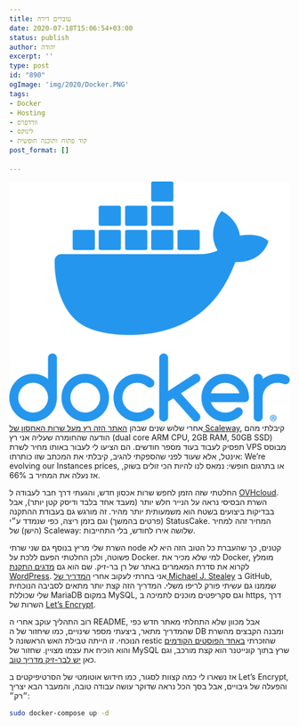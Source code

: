 ```yaml
---
title: עוברים דירה
date: 2020-07-18T15:06:54+03:00
status: publish
author: יהודה
excerpt: ''
type: post
id: "890"
ogImage: 'img/2020/Docker.PNG'
tags:
- Docker
- Hosting
- וורדפרס
- לינוקס
- קוד פתוח ותוכנה חופשית
post_format: []

---
```

![Docker](/img/2020/Docker.PNG)
אחרי שלוש שנים שבהן [האתר הזה רץ מעל שרות האחסון של Scaleway](https://yehudab.com/blog/2017/06/yet-another-blog-upgrade/), קיבלתי מהם הודעה שהחומרה שעליה אני רץ (dual core ARM CPU, 2GB RAM, 50GB SSD) תפסיק לעבוד בעוד מספר חודשים. הם הציעו לי לעבור באותו מחיר לשרת VPS מבוסס אינטל, אלא שעוד לפני שהספקתי להגיב, קיבלתי את המכתב שזו כותרתו: We’re evolving our Instances prices, או בתרגום חופשי: נמאס לנו להיות הכי זולים בשוק, אז נעלה את המחיר ב 66%.


החלטתי שזה הזמן לחפש שרות אכסון חדש, והגעתי דרך חבר לעבודה ל [OVHcloud](https://www.ovh.ie/). השרת הבסיסי נראה על הנייר חלש יותר (מעבד אחד בלבד ודיסק קטן יותר), אבל בבדיקות ביצועים בשטח הוא משמעותית יותר מהיר. זה מורגש גם בעבודת ההתקנה (פרטים בהמשך) וגם בזמן ריצה, כפי שנמדד ע״י StatusCake. המחיר זהה למחיר (הישן) של Scaleway: שלושה אירו לחודש, בלי התחייבות.

השרת שלי מריץ בנוסף גם שני שרתי node קטנים, כך שהעברת כל הטוב הזה היא לא פשוטה, ולכן החלטתי הפעם ללכת על Docker. למי שלא מכיר את Docker, מומלץ לקרוא את סדרת המאמרים באתר של רן בר-זיק. שם הוא גם [מדגים התקנת WordPress](https://internet-israel.com/%D7%9E%D7%93%D7%A8%D7%99%D7%9B%D7%99%D7%9D/docker/%D7%95%D7%95%D7%A8%D7%93%D7%A4%D7%A8%D7%A1-%D7%A2%D7%9C-docker/). אני בחרתי לעקוב אחרי [המדריך של Michael J. Stealey](https://github.com/mjstealey/wordpress-nginx-docker) ב GitHub, שממנו גם עשיתי פורק לריפו משלי. המדריך הזה קצת יותר מתאים לסביבה הנוכחית שלי שכוללת MariaDB במקום MySQL, וגם סקריפטים מוכנים לתמיכה ב https, דרך השרות של [Let’s Encrypt](https://letsencrypt.org/).

רוב התהליך עוקב אחרי ה README, אבל מכוון שלא התחלתי מאתר חדש כפי שהמדריך מתאר, ביצעתי מספר שינויים, כמו שיחזור של ה DB ומבנה הקבצים מהשרת הנוכחי. זו הייתה טבילת האש הראשונה ל restic שהזכרתי [באחד הפוסטים הקודמים](https://yehudab.com/blog/2020/03/php-7-4/) והוא הוכיח את עצמו מצויין. שחזור של MySQL שרץ בתוך קונייטנר הוא קצת מורכב, וגם כאן [יש לבר-זיק מדריך טוב](https://internet-israel.com/%D7%9E%D7%93%D7%A8%D7%99%D7%9B%D7%99%D7%9D/docker/%D7%93%D7%95%D7%A7%D7%A8-%D7%9B%D7%A0%D7%99%D7%A1%D7%94-%D7%9C%D7%AA%D7%95%D7%9A-%D7%A7%D7%95%D7%A0%D7%98%D7%99%D7%99%D7%A0%D7%A8-%D7%95%D7%A4%D7%A2%D7%95%D7%9C%D7%95%D7%AA-%D7%91%D7%AA%D7%95%D7%9B/).

אז נשארו לי כמה קצוות לסגור, כמו חידוש אוטומטי של הסרטיפיקטים ב Let’s Encrypt, והפעלה של גיבויים, אבל בסך הכל נראה שדוקר עושה עבודה טובה, והמעבר הבא יצריך ״רק״:

```bash
sudo docker-compose up -d
```
